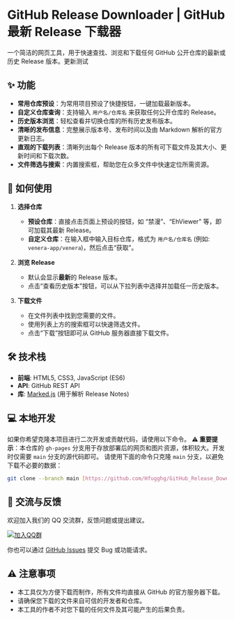 # GitHub Release Downloader | GitHub 最新 Release 下载器

一个简洁的网页工具，用于快速查找、浏览和下载任何 GitHub 公开仓库的最新或历史 Release 版本。更新测试

## ✨ 功能

* **常用仓库预设**：为常用项目预设了快捷按钮，一键加载最新版本。
* **自定义仓库查询**：支持输入 `用户名/仓库名` 来获取任何公开仓库的 Release。
* **历史版本浏览**：轻松查看并切换仓库的所有历史发布版本。
* **清晰的发布信息**：完整展示版本号、发布时间以及由 Markdown 解析的官方更新日志。
* **直观的下载列表**：清晰列出每个 Release 版本的所有可下载文件及其大小、更新时间和下载次数。
* **文件筛选与搜索**：内置搜索框，帮助您在众多文件中快速定位所需资源。

## 🚀 如何使用

1.  **选择仓库**
    * **预设仓库**：直接点击页面上预设的按钮，如 “禁漫”、“EhViewer” 等，即可加载其最新 Release。
    * **自定义仓库**：在输入框中输入目标仓库，格式为 `用户名/仓库名` (例如: `venera-app/venera`)，然后点击“获取”。

2.  **浏览 Release**
    * 默认会显示**最新**的 Release 版本。
    * 点击“查看历史版本”按钮，可以从下拉列表中选择并加载任一历史版本。

3.  **下载文件**
    * 在文件列表中找到您需要的文件。
    * 使用列表上方的搜索框可以快速筛选文件。
    * 点击“下载”按钮即可从 GitHub 服务器直接下载文件。

## 🛠️ 技术栈

* **前端**: HTML5, CSS3, JavaScript (ES6)
* **API**: GitHub REST API
* **库**: [Marked.js](https://github.com/markedjs/marked) (用于解析 Release Notes)

## 💻 本地开发

如果你希望克隆本项目进行二次开发或贡献代码，请使用以下命令。
**⚠️ 重要提示**：本仓库的 `gh-pages` 分支用于存放部署后的网页和图片资源，体积较大。开发时仅需要 `main` 分支的源代码即可。
请使用下面的命令只克隆 `main` 分支，以避免下载不必要的数据：

```bash
git clone --branch main [https://github.com/Hfugghg/GitHub_Release_Download.git](https://github.com/Hfugghg/GitHub_Release_Download.git)
```

## 💬 交流与反馈

欢迎加入我们的 QQ 交流群，反馈问题或提出建议。

<a href="https://qm.qq.com/cgi-bin/qm/qr?k=8RSIIQ7Nb5x9ZsAX_r5fd6qNVYC3RkEZ&jump_from=webapi&authKey=n4nN5cC6tJ7PBr1vVQG4XZon7dynMUyhWfbVAcCu2slbUQv+QUnjmaoNIvRaaqaJ" target="_blank">
  <img src="https://img.shields.io/badge/QQ%E7%BE%A4-点击加入-blue" alt="加入QQ群">
</a>

你也可以通过 [GitHub Issues](https://github.com/Hfugghg/GitHub_Release_Download/issues) 提交 Bug 或功能请求。

## ⚠️ 注意事项

* 本工具仅为方便下载而制作，所有文件均直接从 GitHub 的官方服务器下载。
* 请确保您下载的文件来自可信的开发者和仓库。
* 本工具的作者不对您下载的任何文件及其可能产生的后果负责。